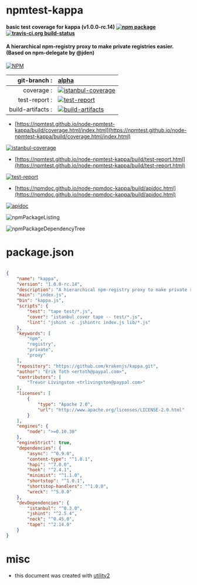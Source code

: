# npmtest-kappa

#### basic test coverage for  kappa (v1.0.0-rc.14)  [![npm package](https://img.shields.io/npm/v/npmtest-kappa.svg?style=flat-square)](https://www.npmjs.org/package/npmtest-kappa) [![travis-ci.org build-status](https://api.travis-ci.org/npmtest/node-npmtest-kappa.svg)](https://travis-ci.org/npmtest/node-npmtest-kappa)

#### A hierarchical npm-registry proxy to make private registries easier. (Based on npm-delegate by @jden)

[![NPM](https://nodei.co/npm/kappa.png?downloads=true&downloadRank=true&stars=true)](https://www.npmjs.com/package/kappa)

| git-branch : | [alpha](https://github.com/npmtest/node-npmtest-kappa/tree/alpha)|
|--:|:--|
| coverage : | [![istanbul-coverage](https://npmtest.github.io/node-npmtest-kappa/build/coverage.badge.svg)](https://npmtest.github.io/node-npmtest-kappa/build/coverage.html/index.html)|
| test-report : | [![test-report](https://npmtest.github.io/node-npmtest-kappa/build/test-report.badge.svg)](https://npmtest.github.io/node-npmtest-kappa/build/test-report.html)|
| build-artifacts : | [![build-artifacts](https://npmtest.github.io/node-npmtest-kappa/glyphicons_144_folder_open.png)](https://github.com/npmtest/node-npmtest-kappa/tree/gh-pages/build)|

- [https://npmtest.github.io/node-npmtest-kappa/build/coverage.html/index.html](https://npmtest.github.io/node-npmtest-kappa/build/coverage.html/index.html)

[![istanbul-coverage](https://npmtest.github.io/node-npmtest-kappa/build/screenCapture.buildCi.browser.%252Ftmp%252Fbuild%252Fcoverage.lib.html.png)](https://npmtest.github.io/node-npmtest-kappa/build/coverage.html/index.html)

- [https://npmtest.github.io/node-npmtest-kappa/build/test-report.html](https://npmtest.github.io/node-npmtest-kappa/build/test-report.html)

[![test-report](https://npmtest.github.io/node-npmtest-kappa/build/screenCapture.buildCi.browser.%252Ftmp%252Fbuild%252Ftest-report.html.png)](https://npmtest.github.io/node-npmtest-kappa/build/test-report.html)

- [https://npmdoc.github.io/node-npmdoc-kappa/build/apidoc.html](https://npmdoc.github.io/node-npmdoc-kappa/build/apidoc.html)

[![apidoc](https://npmdoc.github.io/node-npmdoc-kappa/build/screenCapture.buildCi.browser.%252Ftmp%252Fbuild%252Fapidoc.html.png)](https://npmdoc.github.io/node-npmdoc-kappa/build/apidoc.html)

![npmPackageListing](https://npmtest.github.io/node-npmtest-kappa/build/screenCapture.npmPackageListing.svg)

![npmPackageDependencyTree](https://npmtest.github.io/node-npmtest-kappa/build/screenCapture.npmPackageDependencyTree.svg)



# package.json

```json

{
    "name": "kappa",
    "version": "1.0.0-rc.14",
    "description": "A hierarchical npm-registry proxy to make private registries easier. (Based on npm-delegate by @jden)",
    "main": "index.js",
    "bin": "kappa.js",
    "scripts": {
        "test": "tape test/*.js",
        "cover": "istanbul cover tape -- test/*.js",
        "lint": "jshint -c .jshintrc index.js lib/*.js"
    },
    "keywords": [
        "npm",
        "registry",
        "private",
        "proxy"
    ],
    "repository": "https://github.com/krakenjs/kappa.git",
    "author": "Erik Toth <ertoth@paypal.com>",
    "contributors": [
        "Trevor Livingston <trlivingston@paypal.com>"
    ],
    "licenses": [
        {
            "type": "Apache 2.0",
            "url": "http://www.apache.org/licenses/LICENSE-2.0.html"
        }
    ],
    "engines": {
        "node": ">=0.10.30"
    },
    "engineStrict": true,
    "dependencies": {
        "async": "^0.9.0",
        "content-type": "^1.0.1",
        "hapi": "^7.0.0",
        "hoek": "^2.4.1",
        "minimist": "^1.1.0",
        "shortstop": "^1.0.1",
        "shortstop-handlers": "^1.0.0",
        "wreck": "^5.0.0"
    },
    "devDependencies": {
        "istanbul": "^0.3.0",
        "jshint": "^2.5.4",
        "nock": "^0.45.0",
        "tape": "^2.14.0"
    }
}
```



# misc
- this document was created with [utility2](https://github.com/kaizhu256/node-utility2)
